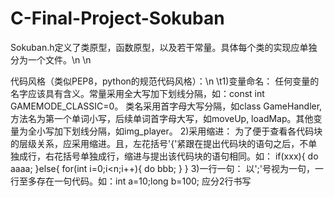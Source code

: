 # C-Final-Project-Sokuban
Sokuban.h定义了类原型，函数原型，以及若干常量。具体每个类的实现应单独分为一个文件。\n
\n

代码风格（类似PEP8，python的规范代码风格）：\n
        \t1)变量命名：
                  任何变量的名字应该具有含义。常量采用全大写加下划线分隔，如：const int GAMEMODE_CLASSIC=0。 类名采用首字母大写分隔，如class GameHandler, 方法名为第一个单词小写，后续单词首字母大写，如moveUp, loadMap。其他变量为全小写加下划线分隔，如img_player。
        2)采用缩进：
                  为了便于查看各代码块的层级关系，应采用缩进。且，左花括号'{'紧跟在提出代码块的语句之后，不单独成行，右花括号单独成行，缩进与提出该代码块的语句相同。如：
                  if(xxx){
                      do aaaa;
                  }else{
                      for(int i=0;i<n;i++){
                           do bbb;
                      }
                  }
        3)一行一句：
                  以';'号视为一句，一行至多存在一句代码。如：int a=10;long b=100; 应分2行书写
